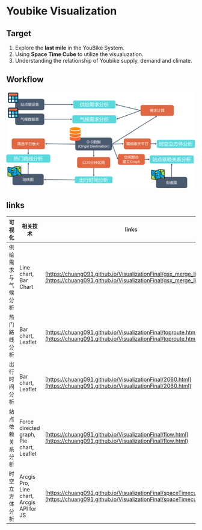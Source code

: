 # Youbike Visualization

## Target

1. Explore the **last mile** in the YouBike System.
2. Using **Space Time Cube** to utilize the visualuzation.
3. Understanding the relationship of Youbike supply, demand and climate.

## Workflow

![alt text](image.png)

## links

| 可视化                     | 相关技术                                  | links                                                                                            |
|----------------------------|-------------------------------------------|--------------------------------------------------------------------------------------------------|
| 供给需求与气候分析        | Line chart, Bar Chart                     | [https://chuang091.github.io/VisualizationFinal/gsx_merge_linechart](https://chuang091.github.io/VisualizationFinal/gsx_merge_linechart) |
| 热门路线分析               | Bar chart, Leaflet                        | [https://chuang091.github.io/VisualizationFinal/toproute.html](https://chuang091.github.io/VisualizationFinal/toproute.html)             |
| 出行时间分析               | Bar chart, Leaflet                        | [https://chuang091.github.io/VisualizationFinal/2060.html](https://chuang091.github.io/VisualizationFinal/2060.html)                     |
| 站点依赖关系分析           | Force directed graph, Pie chart, Leaflet | [https://chuang091.github.io/VisualizationFinal/flow.html](https://chuang091.github.io/VisualizationFinal/flow.html)                     |
| 时空立方体分析             | Arcgis Pro, Line chart, Arcgis API for JS | [https://chuang091.github.io/VisualizationFinal/spaceTimecube.html](https://chuang091.github.io/VisualizationFinal/spaceTimecube.html)   |
